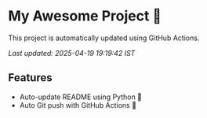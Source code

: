 # My Awesome Project 🚀

This project is automatically updated using GitHub Actions.

_Last updated: 2025-04-19 19:19:42 IST_

## Features
- Auto-update README using Python 🐍
- Auto Git push with GitHub Actions 🤖
